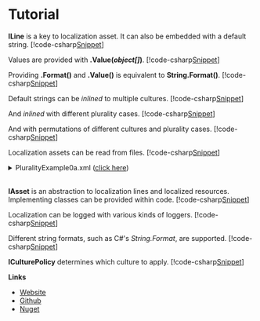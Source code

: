 ﻿# Tutorial
**ILine** is a key to localization asset. It can also be embedded with a default string.
[!code-csharp[Snippet](Examples.cs#Snippet_1a)]

Values are provided with <b>.Value(<i>object[]</i>)</b>.
[!code-csharp[Snippet](Examples.cs#Snippet_1b)]

Providing **.Format()** and **.Value()** is equivalent to **String.Format()**.
[!code-csharp[Snippet](Examples.cs#Snippet_1c)]

Default strings can be *inlined* to multiple cultures.
[!code-csharp[Snippet](Examples.cs#Snippet_2)]

And *inlined* with different plurality cases.
[!code-csharp[Snippet](Examples.cs#Snippet_3)]

And with permutations of different cultures and plurality cases.
[!code-csharp[Snippet](Examples.cs#Snippet_4)]

Localization assets can be read from files.
[!code-csharp[Snippet](Examples.cs#Snippet_5)]
<details>
  <summary>PluralityExample0a.xml (<u>click here</u>)</summary>
[!code-xml[Snippet](../PluralityExample0a.xml)]
</details>
<br/>

**IAsset** is an abstraction to localization lines and localized resources. 
Implementing classes can be provided within code.
[!code-csharp[Snippet](Examples.cs#Snippet_6)]

Localization can be logged with various kinds of loggers.
[!code-csharp[Snippet](Examples.cs#Snippet_7)]

Different string formats, such as C#'s *String.Format*, are supported. 
[!code-csharp[Snippet](Examples.cs#Snippet_8)]

**ICulturePolicy** determines which culture to apply.
[!code-csharp[Snippet](Examples.cs#Snippet_9)]

**Links**
* [Website](http://lexical.fi/Localization/index.html)
* [Github](https://github.com/tagcode/Lexical.Localization)
* [Nuget](https://www.nuget.org/packages/Lexical.Localization/)
